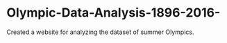 # Olympic-Data-Analysis-1896-2016-
Created a website for analyzing the dataset of summer Olympics. 
